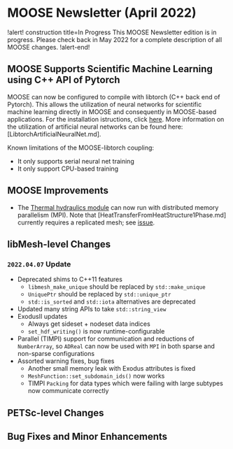 # MOOSE Newsletter (April 2022)

!alert! construction title=In Progress
This MOOSE Newsletter edition is in progress. Please check back in May 2022
for a complete description of all MOOSE changes.
!alert-end!

## MOOSE Supports Scientific Machine Learning using C++ API of Pytorch

MOOSE can now be configured to compile with libtorch (C++ back end of Pytorch). This
allows the utilization of neural networks for scientific machine learning
directly in MOOSE and consequently in MOOSE-based applications.
For the installation istructions, click [here](getting_started/installation/install_libtorch.md).
More information on the utilization of artificial neural networks can be found here:
[LibtorchArtificialNeuralNet.md].

Known limitations of the MOOSE-libtorch coupling:
- It only supports serial neural net training
- It only support CPU-based training

## MOOSE Improvements

- The [Thermal hydraulics module](modules/thermal_hydraulics/index.md) can now run with distributed memory parallelism (MPI).
  Note that [HeatTransferFromHeatStructure1Phase.md] currently requires a replicated mesh; see [issue](https://github.com/idaholab/moose/issues/20798).

## libMesh-level Changes

### `2022.04.07` Update

- Deprecated shims to C++11 features
  - `libmesh_make_unique` should be replaced by `std::make_unique`
  - `UniquePtr` should be replaced by `std::unique_ptr`
  - `std::is_sorted` and `std::iota` alternatives are deprecated
- Updated many string APIs to take `std::string_view`
- ExodusII updates
  - Always get sideset + nodeset data indices
  - `set_hdf_writing()` is now runtime-configurable
- Parallel (TIMPI) support for communication and reductions of
  `NumberArray`, so `ADReal` can now be used with `MPI` in both sparse
  and non-sparse configurations
- Assorted warning fixes, bug fixes
  - Another small memory leak with Exodus attributes is fixed
  - `MeshFunction::set_subdomain_ids()` now works
  - TIMPI `Packing` for data types which were failing with large
    subtypes now communicate correctly

## PETSc-level Changes

## Bug Fixes and Minor Enhancements
